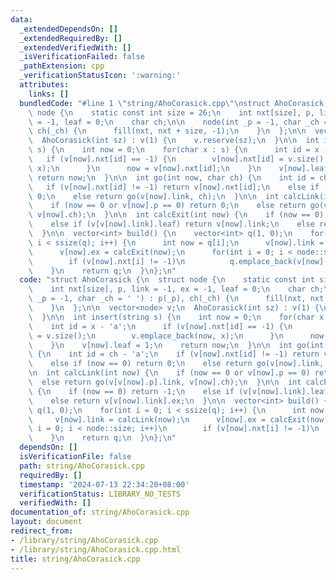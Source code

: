 ```yaml
---
data:
  _extendedDependsOn: []
  _extendedRequiredBy: []
  _extendedVerifiedWith: []
  _isVerificationFailed: false
  _pathExtension: cpp
  _verificationStatusIcon: ':warning:'
  attributes:
    links: []
  bundledCode: "#line 1 \"string/AhoCorasick.cpp\"\nstruct AhoCorasick {\n  struct\
    \ node {\n    static const int size = 26;\n    int nxt[size], p, link = -1, ex\
    \ = -1, leaf = 0;\n    char ch;\n\n    node(int _p = -1, char _ch = ' ') : p(_p),\
    \ ch(_ch) {\n      fill(nxt, nxt + size, -1);\n    }\n  };\n\n  vector<node> v;\n\
    \  AhoCorasick(int sz) : v(1) {\n    v.reserve(sz);\n  }\n\n  int insert(string\
    \ s) {\n    int now = 0;\n    for(char x : s) {\n      int id = x - 'a';\n   \
    \   if (v[now].nxt[id] == -1) {\n        v[now].nxt[id] = v.size();\n        v.emplace_back(now,\
    \ x);\n      }\n      now = v[now].nxt[id];\n    }\n    v[now].leaf = 1;\n   \
    \ return now;\n  }\n\n  int go(int now, char ch) {\n    int id = ch - 'a';\n \
    \   if (v[now].nxt[id] != -1) return v[now].nxt[id];\n    else if (now == 0) return\
    \ 0;\n    else return go(v[now].link, ch);\n  }\n\n  int calcLink(int now) {\n\
    \    if (now == 0 or v[now].p == 0) return 0;\n    else return go(v[v[now].p].link,\
    \ v[now].ch);\n  }\n\n  int calcExit(int now) {\n    if (now == 0) return -1;\n\
    \    else if (v[v[now].link].leaf) return v[now].link;\n    else return v[v[now].link].ex;\n\
    \  }\n\n  vector<int> build() {\n    vector<int> q(1, 0);\n    for(int i = 0;\
    \ i < ssize(q); i++) {\n      int now = q[i];\n      v[now].link = calcLink(now);\n\
    \      v[now].ex = calcExit(now);\n      for(int i = 0; i < node::size; i++)\n\
    \        if (v[now].nxt[i] != -1)\n          q.emplace_back(v[now].nxt[i]);\n\
    \    }\n    return q;\n  }\n};\n"
  code: "struct AhoCorasick {\n  struct node {\n    static const int size = 26;\n\
    \    int nxt[size], p, link = -1, ex = -1, leaf = 0;\n    char ch;\n\n    node(int\
    \ _p = -1, char _ch = ' ') : p(_p), ch(_ch) {\n      fill(nxt, nxt + size, -1);\n\
    \    }\n  };\n\n  vector<node> v;\n  AhoCorasick(int sz) : v(1) {\n    v.reserve(sz);\n\
    \  }\n\n  int insert(string s) {\n    int now = 0;\n    for(char x : s) {\n  \
    \    int id = x - 'a';\n      if (v[now].nxt[id] == -1) {\n        v[now].nxt[id]\
    \ = v.size();\n        v.emplace_back(now, x);\n      }\n      now = v[now].nxt[id];\n\
    \    }\n    v[now].leaf = 1;\n    return now;\n  }\n\n  int go(int now, char ch)\
    \ {\n    int id = ch - 'a';\n    if (v[now].nxt[id] != -1) return v[now].nxt[id];\n\
    \    else if (now == 0) return 0;\n    else return go(v[now].link, ch);\n  }\n\
    \n  int calcLink(int now) {\n    if (now == 0 or v[now].p == 0) return 0;\n  \
    \  else return go(v[v[now].p].link, v[now].ch);\n  }\n\n  int calcExit(int now)\
    \ {\n    if (now == 0) return -1;\n    else if (v[v[now].link].leaf) return v[now].link;\n\
    \    else return v[v[now].link].ex;\n  }\n\n  vector<int> build() {\n    vector<int>\
    \ q(1, 0);\n    for(int i = 0; i < ssize(q); i++) {\n      int now = q[i];\n \
    \     v[now].link = calcLink(now);\n      v[now].ex = calcExit(now);\n      for(int\
    \ i = 0; i < node::size; i++)\n        if (v[now].nxt[i] != -1)\n          q.emplace_back(v[now].nxt[i]);\n\
    \    }\n    return q;\n  }\n};\n"
  dependsOn: []
  isVerificationFile: false
  path: string/AhoCorasick.cpp
  requiredBy: []
  timestamp: '2024-07-13 22:34:20+08:00'
  verificationStatus: LIBRARY_NO_TESTS
  verifiedWith: []
documentation_of: string/AhoCorasick.cpp
layout: document
redirect_from:
- /library/string/AhoCorasick.cpp
- /library/string/AhoCorasick.cpp.html
title: string/AhoCorasick.cpp
---
```

